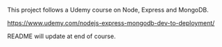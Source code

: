 This project follows a Udemy course on Node, Express and MongoDB.

https://www.udemy.com/nodejs-express-mongodb-dev-to-deployment/


README will update at end of course.